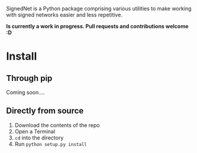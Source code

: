 SignedNet is a Python package comprising various utilities to make working with signed networks
easier and less repetitive.

**Is currently a work in progress. Pull requests and contributions welcome :D**

# Install

## Through pip
Coming soon....

## Directly from source
1) Download the contents of the repo
2) Open a Terminal
3) `cd`  into the directory
4) Run `python setup.py install`
